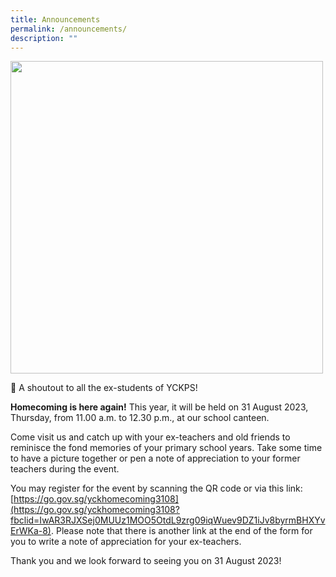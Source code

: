 ```yaml
---
title: Announcements
permalink: /announcements/
description: ""
---
```

<img src="/images/2023/2023%20homecoming%20banner_design%203.jpg" style="width:500px;height:auto;" align="center">

📣 A shoutout to all the ex-students of YCKPS!

**Homecoming is here again!** This year, it will be held on 31 August 2023, Thursday, from 11.00 a.m. to 12.30 p.m., at our school canteen.

Come visit us and catch up with your ex-teachers and old friends to reminisce the fond memories of your primary school years. Take some time to have a picture together or pen a note of appreciation to your former teachers during the event.

You may register for the event by scanning the QR code or via this link: [https://go.gov.sg/yckhomecoming3108](https://go.gov.sg/yckhomecoming3108?fbclid=IwAR3RJXSej0MUUz1MOO5OtdL9zrg09iqWuev9DZ1iJv8byrmBHXYvErWKa-8). Please note that there is another link at the end of the form for you to write a note of appreciation for your ex-teachers.

Thank you and we look forward to seeing you on 31 August 2023!